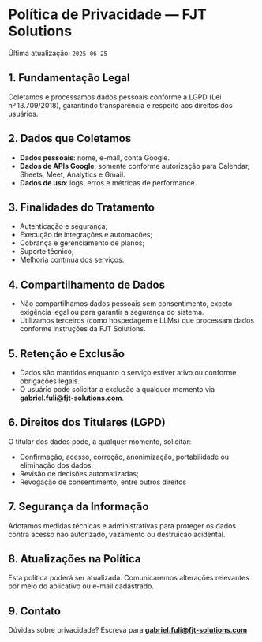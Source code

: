 # Política de Privacidade — FJT Solutions

Última atualização: `2025-06-25`

## 1. Fundamentação Legal
Coletamos e processamos dados pessoais conforme a LGPD (Lei nº 13.709/2018), garantindo transparência e respeito aos direitos dos usuários.

## 2. Dados que Coletamos
- **Dados pessoais**: nome, e-mail, conta Google.
- **Dados de APIs Google**: somente conforme autorização para Calendar, Sheets, Meet, Analytics e Gmail.
- **Dados de uso**: logs, erros e métricas de performance.

## 3. Finalidades do Tratamento
- Autenticação e segurança;
- Execução de integrações e automações;
- Cobrança e gerenciamento de planos;
- Suporte técnico;
- Melhoria contínua dos serviços.

## 4. Compartilhamento de Dados
- Não compartilhamos dados pessoais sem consentimento, exceto exigência legal ou para garantir a segurança do sistema.
- Utilizamos terceiros (como hospedagem e LLMs) que processam dados conforme instruções da FJT Solutions.

## 5. Retenção e Exclusão
- Dados são mantidos enquanto o serviço estiver ativo ou conforme obrigações legais.
- O usuário pode solicitar a exclusão a qualquer momento via **gabriel.fuli@fjt-solutions.com**.

## 6. Direitos dos Titulares (LGPD)
O titular dos dados pode, a qualquer momento, solicitar:
- Confirmação, acesso, correção, anonimização, portabilidade ou eliminação dos dados;
- Revisão de decisões automatizadas;
- Revogação de consentimento, entre outros direitos

## 7. Segurança da Informação
Adotamos medidas técnicas e administrativas para proteger os dados contra acesso não autorizado, vazamento ou destruição acidental.

## 8. Atualizações na Política
Esta política poderá ser atualizada. Comunicaremos alterações relevantes por meio do aplicativo ou e-mail cadastrado.

## 9. Contato
Dúvidas sobre privacidade? Escreva para **gabriel.fuli@fjt-solutions.com**
